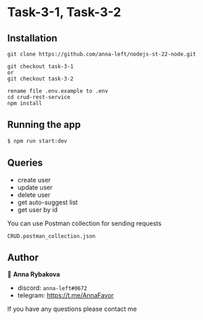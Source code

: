 # Task-3-1, Task-3-2


## Installation
```
git clone https://github.com/anna-left/nodejs-st-22-node.git

git checkout task-3-1
or
git checkout task-3-2

rename file .env.example to .env
cd crud-rest-service
npm install
```

## Running the app

```bash
$ npm run start:dev
```
## Queries

- create user
- update user
- delete user
- get auto-suggest list 
- get user by id

You can use Postman collection for sending requests
```
CRUD.postman_collection.json
```
## Author

👤 **Anna Rybakova**

- discord: `anna-left#0672`
- telegram: https://t.me/AnnaFavor

If you have any questions please contact me

